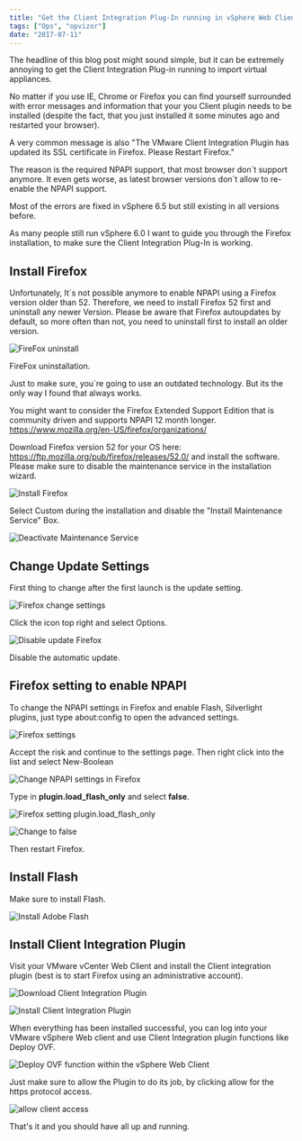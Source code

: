 ```yaml
---
title: "Get the Client Integration Plug-In running in vSphere Web Client 6.x"
tags: ["Ops", "opvizor"]
date: "2017-07-11"
---
```


The headline of this blog post might sound simple, but it can be extremely annoying to get the Client Integration Plug-in running to import virtual appliances.

No matter if you use IE, Chrome or Firefox you can find yourself surrounded with error messages and information that your you Client plugin needs to be installed (despite the fact, that you just installed it some minutes ago and restarted your browser).

A very common message is also "The VMware Client Integration Plugin has updated its SSL certificate in Firefox. Please Restart Firefox." 

The reason is the required NPAPI support, that most browser don´t support anymore. It even gets worse, as latest browser versions don´t allow to re-enable the NPAPI support.

Most of the errors are fixed in vSphere 6.5 but still existing in all versions before.

As many people still run vSphere 6.0 I want to guide you through the Firefox installation, to make sure the Client Integration Plug-In is working.

## Install Firefox

Unfortunately, It´s not possible anymore to enable NPAPI using a Firefox version older than 52. Therefore, we need to install Firefox 52 first and uninstall any newer Version. Please be aware that Firefox autoupdates by default, so more often than not, you need to uninstall first to install an older version.

![FireFox uninstall](/images/blog/firefox_uninstall.png)

FireFox uninstallation.

Just to make sure, you´re going to use an outdated technology. But its the only way I found that always works.

You might want to consider the Firefox Extended Support Edition that is community driven and supports NPAPI 12 month longer. https://www.mozilla.org/en-US/firefox/organizations/

Download Firefox version 52 for your OS here: https://ftp.mozilla.org/pub/firefox/releases/52.0/ and install the software. Please make sure to disable the maintenance service in the installation wizard.

![Install Firefox](/images/blog/firefox_install.png)

Select Custom during the installation and disable the "Install Maintenance Service" Box.

![Deactivate Maintenance Service](/images/blog/firefox_install2.png)

## Change Update Settings

First thing to change after the first launch is the update setting.

![Firefox change settings](/images/blog/firefox_setting1.png)

Click the icon top right and select Options.

![Disable update Firefox](/images/blog/firefox_setting2.png)

Disable the automatic update.

## Firefox setting to enable NPAPI

To change the NPAPI settings in Firefox and enable Flash, Silverlight plugins, just type about:config to open the advanced settings.

![Firefox settings](/images/blog/firefox_setting3.png)

Accept the risk and continue to the settings page. Then right click into the list and select New-Boolean

![Change NPAPI settings in Firefox](/images/blog/firefox_setting4.png)

Type in **plugin.load\_flash\_only** and select **false**.

![Firefox setting plugin.load_flash_only](/images/blog/firefox_setting5.png)

![Change to false](/images/blog/firefox_setting6.png)

Then restart Firefox.

## Install Flash

Make sure to install Flash.

![Install Adobe Flash](/images/blog/install_adobe.png)

## Install Client Integration Plugin

Visit your VMware vCenter Web Client and install the Client integration plugin (best is to start Firefox using an administrative account).

![Download Client Integration Plugin](/images/blog/install_clientintegration.png)

![Install Client Integration Plugin](/images/blog/install_clientintegration2.png)

When everything has been installed successful, you can log into your VMware vSphere Web client and use Client Integration plugin functions like Deploy OVF.

![Deploy OVF function within the vSphere Web Client](/images/blog/deployovf.png)

Just make sure to allow the Plugin to do its job, by clicking allow for the https protocol access.

![allow client access](/images/blog/allow_clientplugin-1.png)

That's it and you should have all up and running.
